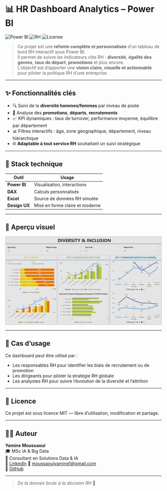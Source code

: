 ﻿# 📊 HR Dashboard Analytics – Power BI

![Power BI](https://img.shields.io/badge/Power%20BI-Dashboard-yellow?style=flat&logo=powerbi)
![RH](https://img.shields.io/badge/Données-RH-blueviolet?style=flat)
![License](https://img.shields.io/badge/License-MIT-green)

> Ce projet est une **refonte complète et personnalisée** d’un tableau de bord RH interactif sous Power BI.  
> Il permet de suivre les indicateurs clés RH : **diversité**, **égalité des genres**, **taux de départ**, **promotions** et plus encore.  
> L’objectif est d’apporter une **vision claire, visuelle et actionnable** pour piloter la politique RH d’une entreprise.

---

## ✨ Fonctionnalités clés

- 🔍 Suivi de la **diversité hommes/femmes** par niveau de poste
- 🎯 Analyse des **promotions**, **départs**, **recrutements**
- 📈 KPI dynamiques : taux de turnover, performance moyenne, équilibre par département
- 📊 Filtres interactifs : âge, zone géographique, département, niveau hiérarchique
- 🌐 **Adaptable à tout service RH** souhaitant un suivi stratégique

---

## 🧰 Stack technique

| Outil         | Usage                           |
|---------------|---------------------------------|
| **Power BI**  | Visualisation, interactions     |
| **DAX**       | Calculs personnalisés            |
| **Excel**     | Source de données RH simulée     |
| **Design UX** | Mise en forme claire et moderne  |

---

## 📸 Aperçu visuel


![Dashboard RH Preview](./KPIs%201.png)

---

## 🚀 Cas d’usage

Ce dashboard peut être utilisé par :

- Les responsables RH pour identifier les biais de recrutement ou de promotion
- Les dirigeants pour piloter la stratégie RH globale
- Les analystes RH pour suivre l’évolution de la diversité et l’attrition

---

## 📄 Licence

Ce projet est sous licence MIT — libre d’utilisation, modification et partage.

---

## 🙋‍♂️ Auteur

**Yamine Moussaoui**  
🎓 MSc IA & Big Data  
💼 Consultant en Solutions Data & IA  
🔗 [LinkedIn]([https://www.linkedin.com/in/yamine-moussaoui/](https://www.linkedin.com/in/yamine-moussaoui-672a25205/))  
📧 moussaouiyamine1@gmail.com  
🔎 [GitHub](https://github.com/Yamine-coder)

---

> *De la donnée brute à la décision RH* 🚀
